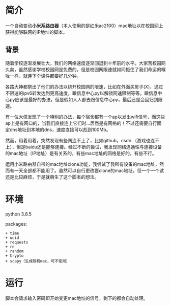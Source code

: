 # 简介

一个自动变动**小米系路由器**（本人使用的是红米ac2100）mac地址以在校园网上获得能够联网的IP地址的脚本。

## 背景

随着学校逐渐发展壮大，我们的网络速度逐渐回退到十年前的水平。大家苦校园网久矣，虽然感谢学校校园网是免费的，但是校园网限速就如同扼住了我们命运的喉咙一样，就连下个课件都要好几分钟。

各路大神都祭出了他们的办法以绕开校园网的限速，比如在外面买房子(X)，通过不限速的ipv6转发达到更高速度，跟信息中心py以解锁网速限制等等。跟信息中心py应该是最好的办法，但是假如人人都去跟信息中心py，最后还是会回归到限速。

有一位大侠发现了一个特别的办法，每个宿舍都有一个ap以发出wifi信号，而这些ap上是有网口的，当我们直接连上它们时…居然是有网络的！不过还需要自行固定dns地址到本地的dns，速度直接可以彪到100Mb。

然而，用着用着，突然发现有些网连不上了，比如github，csdn （游戏也连不上），但是baidu还是能够连接。经过不断的尝试，我发现网络连通性与连接设备的mac地址（IP地址）是有关系的，有些mac地址的网络是好的，有些不行。

运用小米路由器自带的mac地址clone功能，我尝试了我所有设备的mac地址，然而有一天全部都不能用了。虽然可以自行更改要clone的mac地址，但一个一个试还是比较麻烦，于是就萌生了这个脚本的想法。

# 环境

python 3.8.5

packages:

	+ time
	+ uuid
	+ requests
	+ re
	+ random
	+ Crypto
	+ scapy（生成随机mac，可不使用）

# 运行

脚本会请求输入密码即开始变更mac地址的信号，剩下的都会自动处理。